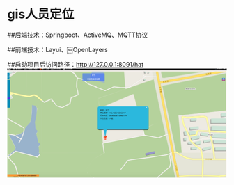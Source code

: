 # gis人员定位

##后端技术：Springboot、ActiveMQ、MQTT协议

##前端技术：Layui、￼OpenLayers

##启动项目后访问路径：http://127.0.0.1:8091/hat
![image](https://github.com/devmlzhang/gis/blob/master/预览.png)
